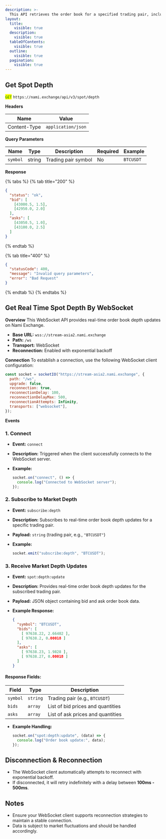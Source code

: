 ```yaml
---
description: >-
  This API retrieves the order book for a specified trading pair, including the current bids and asks.
layout:
  title:
    visible: true
  description:
    visible: true
  tableOfContents:
    visible: true
  outline:
    visible: true
  pagination:
    visible: true
---
```


## Get Spot Depth

<mark style="color:green;">`GET`</mark> `https://nami.exchange/api/v3/spot/depth`

**Headers**

| Name         | Value              |
| ------------ | ------------------ |
| Content-Type | `application/json` |

**Query Parameters**

| Name     | Type   | Description         | Required | Example   |
| -------- | ------ | ------------------- | -------- | --------- |
| `symbol` | string | Trading pair symbol | No       | `BTCUSDT` |

**Response**

{% tabs %}
{% tab title="200" %}

```json
{
  "status": "ok",
  "bid": [
    [43000.5, 1.5],
    [42950.0, 2.0]
  ],
  "asks": [
    [43050.5, 1.0],
    [43100.0, 2.5]
  ]
}
```

{% endtab %}

{% tab title="400" %}

```json
{
  "statusCode": 400,
  "message": "Invalid query parameters",
  "error": "Bad Request"
}
```

{% endtab %} {% endtabs %}

## Get Real Time Spot Depth By WebSocket

**Overview**
This WebSocket API provides real-time order book depth updates on Nami Exchange.

- **Base URL:** `wss://stream-asia2.nami.exchange`
- **Path:** `/ws`
- **Transport:** WebSocket
- **Reconnection:** Enabled with exponential backoff

**Connection**
To establish a connection, use the following WebSocket client configuration:

```javascript
const socket = socketIO("https://stream-asia2.nami.exchange", {
  path: "/ws",
  upgrade: false,
  reconnection: true,
  reconnectionDelay: 100,
  reconnectionDelayMax: 500,
  reconnectionAttempts: Infinity,
  transports: ["websocket"],
});
```

**Events**

### 1. Connect
- **Event:** `connect`
- **Description:** Triggered when the client successfully connects to the WebSocket server.
- **Example:**
  
  ```javascript
  socket.on("connect", () => {
    console.log("Connected to WebSocket server");
  });
  ```

### 2. Subscribe to Market Depth
- **Event:** `subscribe:depth`
- **Description:** Subscribes to real-time order book depth updates for a specific trading pair.
- **Payload:** `string` (trading pair, e.g., `"BTCUSDT"`)
- **Example:**

  ```javascript
  socket.emit("subscribe:depth", "BTCUSDT");
  ```

### 3. Receive Market Depth Updates
- **Event:** `spot:depth:update`
- **Description:** Provides real-time order book depth updates for the subscribed trading pair.
- **Payload:** JSON object containing bid and ask order book data.
- **Example Response:**
  
  ```json
  {
    "symbol": "BTCUSDT",
    "bids": [
      [ 97638.22, 2.66402 ],
      [ 97638.2, 0.00018 ]
    ],
    "asks": [
      [ 97638.23, 1.9828 ],
      [ 97638.27, 0.00018 ]
    ]
  }
  ```

#### **Response Fields:**
| Field | Type | Description |
|-------|------|-------------|
| `symbol` | `string` | Trading pair (e.g., `BTCUSDT`) |
| `bids` | `array` | List of bid prices and quantities |
| `asks` | `array` | List of ask prices and quantities |

- **Example Handling:**
  
  ```javascript
  socket.on("spot:depth:update", (data) => {
    console.log("Order book update:", data);
  });
  ```

## Disconnection & Reconnection
- The WebSocket client automatically attempts to reconnect with exponential backoff.
- If disconnected, it will retry indefinitely with a delay between **100ms - 500ms**.

## Notes
- Ensure your WebSocket client supports reconnection strategies to maintain a stable connection.
- Data is subject to market fluctuations and should be handled accordingly.